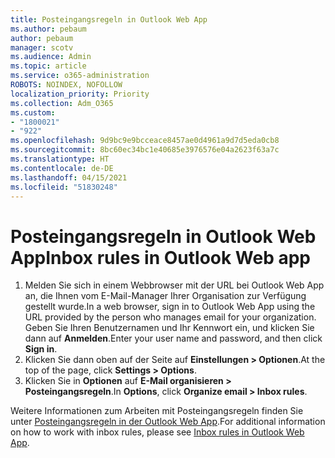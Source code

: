 ```yaml
---
title: Posteingangsregeln in Outlook Web App
ms.author: pebaum
author: pebaum
manager: scotv
ms.audience: Admin
ms.topic: article
ms.service: o365-administration
ROBOTS: NOINDEX, NOFOLLOW
localization_priority: Priority
ms.collection: Adm_O365
ms.custom:
- "1800021"
- "922"
ms.openlocfilehash: 9d9bc9e9bcceace8457ae0d4961a9d7d5eda0cb8
ms.sourcegitcommit: 8bc60ec34bc1e40685e3976576e04a2623f63a7c
ms.translationtype: HT
ms.contentlocale: de-DE
ms.lasthandoff: 04/15/2021
ms.locfileid: "51830248"
---
```

# <a name="inbox-rules-in-outlook-web-app"></a><span data-ttu-id="6d163-102">Posteingangsregeln in Outlook Web App</span><span class="sxs-lookup"><span data-stu-id="6d163-102">Inbox rules in Outlook Web app</span></span>

1. <span data-ttu-id="6d163-103">Melden Sie sich in einem Webbrowser mit der URL bei Outlook Web App an, die Ihnen vom E-Mail-Manager Ihrer Organisation zur Verfügung gestellt wurde.</span><span class="sxs-lookup"><span data-stu-id="6d163-103">In a web browser, sign in to Outlook Web App using the URL provided by the person who manages email for your organization.</span></span> <span data-ttu-id="6d163-104">Geben Sie Ihren Benutzernamen und Ihr Kennwort ein, und klicken Sie dann auf **Anmelden**.</span><span class="sxs-lookup"><span data-stu-id="6d163-104">Enter your user name and password, and then click **Sign in**.</span></span>
2. <span data-ttu-id="6d163-105">Klicken Sie dann oben auf der Seite auf **Einstellungen > Optionen**.</span><span class="sxs-lookup"><span data-stu-id="6d163-105">At the top of the page, click **Settings > Options**.</span></span>
3. <span data-ttu-id="6d163-106">Klicken Sie in **Optionen** auf **E-Mail organisieren > Posteingangsregeln**.</span><span class="sxs-lookup"><span data-stu-id="6d163-106">In **Options**, click **Organize email > Inbox rules**.</span></span>

<span data-ttu-id="6d163-107">Weitere Informationen zum Arbeiten mit Posteingangsregeln finden Sie unter [Posteingangsregeln in der Outlook Web App](https://support.office.com/article/inbox-rules-in-outlook-web-app-edea3d17-00c9-434b-b9b7-26ee8d9f5622).</span><span class="sxs-lookup"><span data-stu-id="6d163-107">For additional information on how to work with inbox rules, please see [Inbox rules in Outlook Web App](https://support.office.com/article/inbox-rules-in-outlook-web-app-edea3d17-00c9-434b-b9b7-26ee8d9f5622).</span></span>
